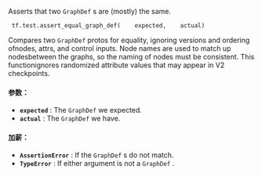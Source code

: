 Asserts that two  `GraphDef` s are (mostly) the same.

```
 tf.test.assert_equal_graph_def(    expected,    actual) 
```

Compares two  `GraphDef`  protos for equality, ignoring versions and ordering ofnodes, attrs, and control inputs.  Node names are used to match up nodesbetween the graphs, so the naming of nodes must be consistent. This functionignores randomized attribute values that may appear in V2 checkpoints.

#### 参数：
- **`expected`** : The  `GraphDef`  we expected.
- **`actual`** : The  `GraphDef`  we have.


#### 加薪：
- **`AssertionError`** : If the  `GraphDef` s do not match.
- **`TypeError`** : If either argument is not a  `GraphDef` .
